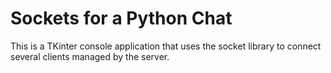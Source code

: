 # Sockets for a Python Chat

This is a TKinter console application that uses the socket library to connect several clients managed by the server.


